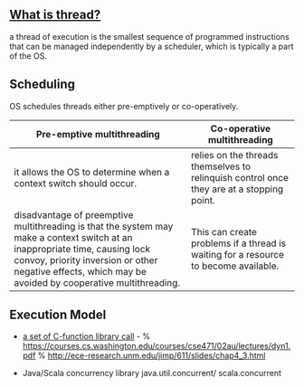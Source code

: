 
[What is thread?](https://goo.gl/A1a4Zu)
-------------------------------------------

a thread of execution is the smallest sequence of programmed instructions that can be managed independently by a scheduler, 
which is typically a part of the OS.

Scheduling
------------

OS schedules threads either pre-emptively or co-operatively. 

| Pre-emptive multithreading                                                      | Co-operative multithreading  |
|---------------------------------------------------------------------------------|----------------------------|
| it allows the OS to determine when a context switch should occur.|               relies on the threads themselves to relinquish control once they are at a stopping point.   |
| disadvantage of preemptive multithreading is that the system may make a context switch at an inappropriate time, causing lock convoy, priority inversion or other negative effects, which may be avoided by cooperative multithreading.| This can create problems if a thread is waiting for a resource to become available.  |


Execution Model
---------------

- [a set of C-function library call](shttps://en.wikipedia.org/wiki/POSIX_Threads) - 
  % https://courses.cs.washington.edu/courses/cse471/02au/lectures/dyn1.pdf
  % http://ece-research.unm.edu/jimp/611/slides/chap4_3.html

- Java/Scala concurrency library java.util.concurrent/ scala.concurrent